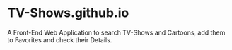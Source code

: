 # TV-Shows.github.io
A Front-End Web Application to search TV-Shows and Cartoons, add them to Favorites and check their Details.
